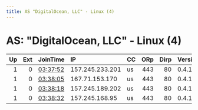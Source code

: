 ```yaml
---
title: AS "DigitalOcean, LLC" - Linux (4)
---
```


# AS: "DigitalOcean, LLC" - Linux (4)

|   Up |   Ext | JoinTime                                                                                            | IP              | CC   |   ORp |   Dirp | Version   | Contact   | Nickname   |   eFamMembers |
|-----:|------:|:----------------------------------------------------------------------------------------------------|:----------------|:-----|------:|-------:|:----------|:----------|:-----------|--------------:|
|    1 |     0 | [03:37:52](https://metrics.torproject.org/rs.html#details/1E1624E3D09EEFF104BA3BFE44F9EA8C288F3EFC) | 157.245.233.201 | us   |   443 |     80 | 0.4.1.6   | None      | Unnamed    |             1 |
|    1 |     0 | [03:38:05](https://metrics.torproject.org/rs.html#details/7FDDEB4DC6B1D0E4C323C7B8D94111F95F027F8B) | 167.71.153.170  | us   |   443 |     80 | 0.4.1.6   | None      | Unnamed    |             1 |
|    1 |     0 | [03:38:18](https://metrics.torproject.org/rs.html#details/76C43E5D54509FDFFB332F2CE6FA8E7C30A021A9) | 157.245.189.202 | us   |   443 |     80 | 0.4.1.6   | None      | Unnamed    |             1 |
|    1 |     0 | [03:38:32](https://metrics.torproject.org/rs.html#details/49CB91E0E2AC219709A0D569933F8C4A02B987CE) | 157.245.168.95  | us   |   443 |     80 | 0.4.1.6   | None      | Unnamed    |             1 |
